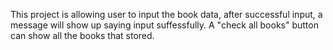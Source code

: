 This project is allowing user to input the book data, after successful input, a message will show up saying input suffessfully. A "check all books" button can show all the books that stored.
